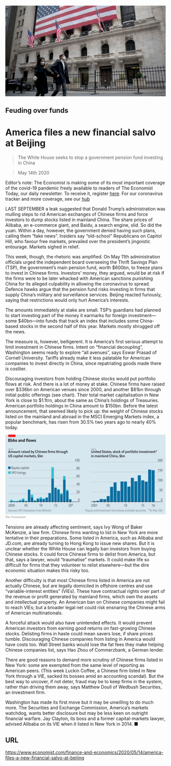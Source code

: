 ![](./images/20200516_FNP501.jpg)

## Feuding over funds

# America files a new financial salvo at Beijing

> The White House seeks to stop a government pension fund investing in China

> May 14th 2020

Editor’s note: The Economist is making some of its most important coverage of the covid-19 pandemic freely available to readers of The Economist Today, our daily newsletter. To receive it, register [here](https://www.economist.com//newslettersignup). For our coronavirus tracker and more coverage, see our [hub](https://www.economist.com//coronavirus)

LAST SEPTEMBER a leak suggested that Donald Trump’s administration was mulling steps to rid American exchanges of Chinese firms and force investors to dump stocks listed in mainland China. The share prices of Alibaba, an e-commerce giant, and Baidu, a search engine, slid. So did the yuan. Within a day, however, the government denied having such plans, calling them “fake news”. Insiders say “old-school” Republicans on Capitol Hill, who favour free markets, prevailed over the president’s jingoistic entourage. Markets sighed in relief.

This week, though, the rhetoric was amplified. On May 11th administration officials urged the independent board overseeing the Thrift Savings Plan (TSP), the government’s main pension fund, worth $600bn, to freeze plans to invest in Chinese firms. Investors’ money, they argued, would be at risk if the firms were to be later whacked with American sanctions punishing China for its alleged culpability in allowing the coronavirus to spread. Defence hawks argue that the pension fund risks investing in firms that supply China’s military and surveillance services. Beijing reacted furiously, saying that restrictions would only hurt America’s interests.

The amounts immediately at stake are small. TSP’s guardians had planned to start investing part of the money it earmarks for foreign investment—some $40bn—into funds that track an index that includes some China-based stocks in the second half of this year. Markets mostly shrugged off the news.

The measure is, however, belligerent. It is America’s first serious attempt to limit investment in Chinese firms. Intent on “financial decoupling”, Washington seems ready to explore “all avenues”, says Eswar Prasad of Cornell University. Tariffs already make it less palatable for American companies to invest directly in China, since repatriating goods made there is costlier.

Discouraging investors from holding Chinese stocks would put portfolio flows at risk. And there is a lot of money at stake. Chinese firms have raised over $336bn on American venues since 2000, and another $81bn through initial public offerings (see chart). Their total market capitalisation in New York is close to $1.1trn, about the same as China’s holdings of Treasuries. American portfolio holdings in China amount to $150bn. Before the latest announcement, that seemed likely to pick up: the weight of Chinese stocks listed on the mainland and abroad in the MSCI Emerging Markets index, a popular benchmark, has risen from 30.5% two years ago to nearly 40% today.

![](./images/20200516_FNC604.png)

Tensions are already affecting sentiment, says Ivy Wong of Baker McKenzie, a law firm. Chinese firms wanting to list in New York are more tentative in their preparations. Some listed in America, such as Alibaba and JD.com, are already turning to Hong Kong to issue new shares. But it is unclear whether the White House can legally ban investors from buying Chinese stocks. It could force Chinese firms to delist from America, but that, says a lawyer, would “traumatise” markets. It could make life so difficult for firms that they volunteer to relist elsewhere—but the dire economic situation makes this risky too.

Another difficulty is that most Chinese firms listed in America are not actually Chinese, but are legally domiciled in offshore centres and use “variable-interest entities” (VIEs). These have contractual rights over part of the revenue or profit generated by mainland firms, which own the assets and intellectual property. An American ban on Chinese companies might fail to reach VIEs; but a broader legal net could risk ensnaring the Chinese arms of American multinationals.

A forceful attack would also have unintended effects. It would prevent American investors from earning good returns on fast-growing Chinese stocks. Delisting firms in haste could mean savers lose, if share prices tumble. Discouraging Chinese companies from listing in America would have costs too. Wall Street banks would lose the fat fees they make helping Chinese companies list, says Hao Zhou of Commerzbank, a German lender.

There are good reasons to demand more scrutiny of Chinese firms listed in New York: some are exempted from the same level of reporting as American peers. (This week Luckin Coffee, a Chinese firm listed in New York through a VIE, sacked its bosses amid an accounting scandal). But the best way to uncover, if not deter, fraud may be to keep firms in the system, rather than driving them away, says Matthew Doull of Wedbush Securities, an investment firm.

Washington has made its first move but it may be unwilling to do much more. The Securities and Exchange Commission, America’s markets watchdog, wants better disclosure but may be less keen on outright financial warfare. Jay Clayton, its boss and a former capital-markets lawyer, advised Alibaba on its VIE when it listed in New York in 2014. ■

## URL

https://www.economist.com/finance-and-economics/2020/05/14/america-files-a-new-financial-salvo-at-beijing
